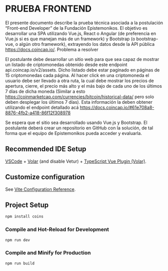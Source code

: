 # PRUEBA FRONTEND

El presente documento describe la prueba técnica asociada a la postulación “Front-end Developer” de la Fundación Epistemonikos. El objetivo es desarrollar una SPA utilizando Vue.js, React o Angular (de preferencia en Vue.js si es que manejan más de un framework) y Bootstrap (o bootstrap-vue, o algún otro framework), extrayendo los datos desde la API pública https://docs.coincap.io/. Problema a resolver

El postulante debe desarrollar un sitio web para que sea capaz de mostrar un listado de criptomonedas obtenido desde este endpoint api.coincap.io/v2/assets. Dicho listado debe estar paginado en páginas de 15 criptomonedas cada página. Al hacer click en una criptomoneda el usuario debe ser llevado a otra ruta, la cual debe mostrar los precios de apertura, cierre, el precio más alto y el más bajo de cada uno de los últimos 7 días de dicha moneda (Similar a esto https://coinmarketcap.com/currencies/bitcoin/historical-data/ pero solo deben desplegar los últimos 7 días). Esta información la deben obtener utilizando el endpoint detallado acá https://docs.coincap.io/#61e708a8-8876-4fb2-a418-86f12f308978

Se espera que el sitio sea desarrollado usando Vue.js y Bootstrap. El postulante deberá crear un repositorio en GitHub con la solución, de tal forma que el equipo de Epistemonikos pueda acceder y evaluarla.

## Recommended IDE Setup

[VSCode](https://code.visualstudio.com/) + [Volar](https://marketplace.visualstudio.com/items?itemName=Vue.volar) (and disable Vetur) + [TypeScript Vue Plugin (Volar)](https://marketplace.visualstudio.com/items?itemName=Vue.vscode-typescript-vue-plugin).

## Customize configuration

See [Vite Configuration Reference](https://vitejs.dev/config/).

## Project Setup

```sh
npm install coins
```

### Compile and Hot-Reload for Development

```sh
npm run dev
```

### Compile and Minify for Production

```sh
npm run build
```
